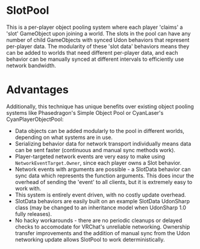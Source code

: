 # SlotPool
This is a per-player object pooling system where each player 'claims' a 'slot' GameObject upon joining a world.  The slots in the pool can have any number of child GameObjects with synced Udon behaviors that represent per-player data.  The modularity of these 'slot data' behaviors means they can be added to worlds that need different per-player data, and each behavior can be manually synced at different intervals to efficiently use network bandwidth.

# Advantages
Additionally, this technique has unique benefits over existing object pooling systems like Phasedragon's Simple Object Pool or CyanLaser's CyanPlayerObjectPool:
* Data objects can be added modularly to the pool in different worlds, depending on what systems are in use.
* Serializing behavior data for network transport individually means data can be sent faster (continuous and manual sync methods work).
* Player-targeted network events are very easy to make using `NetworkEventTarget.Owner`, since each player owns a Slot behavior.
* Network events with arguments are possible - a SlotData behavior can sync data which represents the function arguments.  This does incur the overhead of sending the 'event' to all clients, but it is extremely easy to work with.
* This system is entirely event driven, with no costly update overhead.
* SlotData behaviors are easily built on an example SlotData UdonSharp class (may be changed to an inheritance model when UdonSharp 1.0 fully releases).
* No hacky workarounds - there are no periodic cleanups or delayed checks to accomodate for VRChat's unreliable networking.  Ownership transfer improvements and the addition of manual sync from the Udon networking update allows SlotPool to work deterministically.
